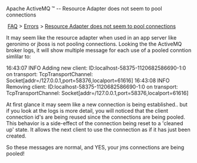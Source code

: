 Apache ActiveMQ ™ -- Resource Adapter does not seem to pool connections 

 [FAQ](/FAQ/index.md) > [Errors](../../FAQ/errors.md) > [Resource Adapter does not seem to pool connections](../../FAQ/Errors/resource-adapter-does-not-seem-to-pool-connections.md)


It may seem like the resource adapter when used in an app server like geronimo or jboss is not pooling connections. Looking the the ActiveMQ broker logs, it will show multiple message for each use of a pooled conntion simlilar to:

16:43:07 INFO  Adding new client: ID:localhost-58375-1120682586690-1:0 on transport: TcpTransportChannel: Socket\[addr=/127.0.0.1,port=58376,localport=61616\]
16:43:08 INFO  Removing client: ID:localhost-58375-1120682586690-1:0 on transport: TcpTransportChannel: Socket\[addr=/127.0.0.1,port=58376,localport=61616\]

At first glance it may seem like a new connection is being established.. but if you look at the logs is more detail, you will noticed that the client connection id's are being reused since the connections are being pooled. This behavior is a side-effect of the connection being reset to a 'cleaned up' state. It allows the next client to use the connection as if it has just been created.

So these messages are normal, and YES, your jms connections are being pooled!

